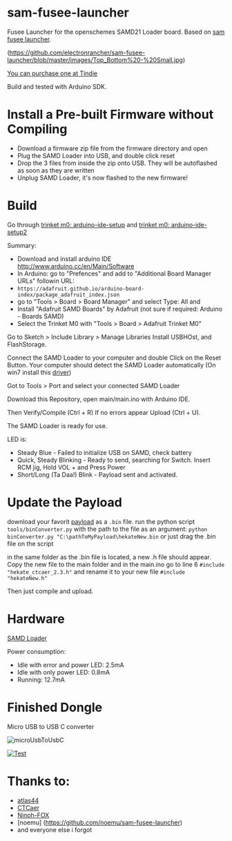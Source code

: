 

# sam-fusee-launcher
Fusee Launcher for the openschemes SAMD21 Loader board. Based on [sam fusee launcher](https://github.com/atlas44/sam-fusee-launcher).

(https://github.com/electronrancher/sam-fusee-launcher/blob/master/images/Top_Bottom%20-%20Small.jpg)

[You can purchase one at Tindie](https://www.tindie.com/products/13711/)

Build and tested with Arduino SDK.

# Install a Pre-built Firmware without Compiling
* Download a firmware zip file from the firmware directory and open
* Plug the SAMD Loader into USB, and double click reset
* Drop the 3 files from inside the zip onto USB.  They will be autoflashed as soon as they are written
* Unplug SAMD Loader, it's now flashed to the new firmware!


# Build
Go through [trinket m0: arduino-ide-setup](https://learn.adafruit.com/adafruit-trinket-m0-circuitpython-arduino/arduino-ide-setup) and [trinket m0: arduino-ide-setup2](https://learn.adafruit.com/adafruit-trinket-m0-circuitpython-arduino/using-with-arduino-ide)

Summary:
* Download and install arduino IDE http://www.arduino.cc/en/Main/Software
* In Arduino: go to "Prefences" and add to "Additional Board Manager URLs" followin URL:
*  `https://adafruit.github.io/arduino-board-index/package_adafruit_index.json`
* go to "Tools > Board > Board Manager" and select Type: All and
* Install "Adafruit SAMD Boards" by Adafruit (not sure if required: Arduino - Boards SAMD)
* Select the Trinket M0 with "Tools > Board > Adafruit Trinket M0"

Go to Sketch > Include Library > Manage Libraries
Install USBHOst, and FlashStorage.

Connect the SAMD Loader to your computer and double Click on the Reset Button.
Your computer should detect the SAMD Loader automatically (On win7 install this [driver](https://github.com/adafruit/Adafruit_Windows_Drivers/releases/download/2.2.0/adafruit_drivers_2.2.0.0.exe))

Got to Tools > Port and select your connected SAMD Loader

Download this Repository, open main/main.ino with Arduino IDE.

Then Verify/Compile (Ctrl + R)
If no errors appear
Upload (Ctrl + U).

The SAMD Loader is ready for use.

LED is:
* Steady Blue - Failed to initialize USB on SAMD, check battery
* Quick, Steady Blinking - Ready to send, searching for Switch.  Insert RCM jig, Hold VOL + and Press Power
* Short/Long (Ta Daa!) Blink - Payload sent and activated.

# Update the Payload
download your favorit [payload](https://github.com/CTCaer/hekate/releases) as a `.bin` file.
run the python script `tools/binConverter.py` with the path to the file as an argument:
`python binConverter.py "C:\pathToMyPayload\hekateNew.bin` or just drag the .bin file on the script

in the same folder as the .bin file is located, a new .h file should appear. Copy the new file to the main folder and in the main.ino go to line 6 `#include "hekate_ctcaer_2.3.h"` and rename it to your new file `#include "hekateNew.h"`

Then just compile and upload.

# Hardware
[SAMD Loader](https://www.tindie.com/products/13711/) 

Power consumption:
* Idle with error and power LED: 2.5mA
* Idle with only power LED: 0.8mA
* Running: 12.7mA

# Finished Dongle
Micro USB to USB C converter

![microUsbToUsbC](./images/microUsbToUsbC.jpg)

[![Test](https://youtu.be/HImP8QRGi0U/0.jpg)](https://youtu.be/HImP8QRGi0U)

# Thanks to:
* [atlas44](https://github.com/atlas44/sam-fusee-launcher)
* [CTCaer](https://github.com/CTCaer/hekate)
* [Ninoh-FOX](https://www.elotrolado.net/hilo_tutorial-crea-tu-propio-dongle-portatil-para-cargar-payloads-it-is-easy_2287822)
* [noemu] (https://github.com/noemu/sam-fusee-launcher)
* and everyone else i forgot



